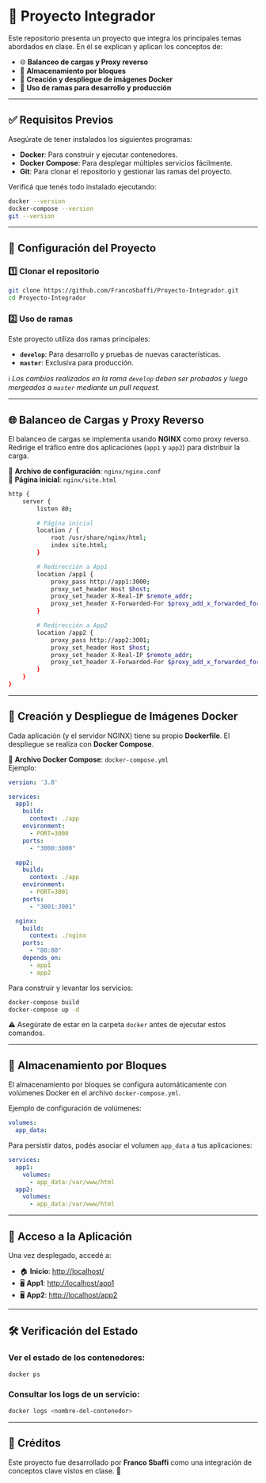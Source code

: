 
# 🚀 Proyecto Integrador

Este repositorio presenta un proyecto que integra los principales temas abordados en clase. En él se explican y aplican los conceptos de:

- 🌐 **Balanceo de cargas y Proxy reverso**  
- 💾 **Almacenamiento por bloques**  
- 🐳 **Creación y despliegue de imágenes Docker**  
- 🌱 **Uso de ramas para desarrollo y producción**  

---

## ✅ **Requisitos Previos**

Asegúrate de tener instalados los siguientes programas:

- **Docker**: Para construir y ejecutar contenedores.  
- **Docker Compose**: Para desplegar múltiples servicios fácilmente.  
- **Git**: Para clonar el repositorio y gestionar las ramas del proyecto.  

Verificá que tenés todo instalado ejecutando:

```bash
docker --version
docker-compose --version
git --version
```

---

## 🚀 **Configuración del Proyecto**

### 1️⃣ Clonar el repositorio
```bash
git clone https://github.com/FrancoSbaffi/Proyecto-Integrador.git
cd Proyecto-Integrador
```

### 2️⃣ Uso de ramas
Este proyecto utiliza dos ramas principales:

- **`develop`**: Para desarrollo y pruebas de nuevas características.  
- **`master`**: Exclusiva para producción.  

ℹ️ *Los cambios realizados en la rama `develop` deben ser probados y luego mergeados a `master` mediante un pull request.*

---

## 🌐 **Balanceo de Cargas y Proxy Reverso**

El balanceo de cargas se implementa usando **NGINX** como proxy reverso. Redirige el tráfico entre dos aplicaciones (`app1` y `app2`) para distribuir la carga. 

📁 **Archivo de configuración**: `nginx/nginx.conf`  
📁 **Página inicial**: `nginx/site.html`  

```bash
http {
    server {
        listen 80;

        # Página inicial
        location / {
            root /usr/share/nginx/html;
            index site.html;
        }

        # Redirección a App1
        location /app1 {
            proxy_pass http://app1:3000;
            proxy_set_header Host $host;
            proxy_set_header X-Real-IP $remote_addr;
            proxy_set_header X-Forwarded-For $proxy_add_x_forwarded_for;
        }

        # Redirección a App2
        location /app2 {
            proxy_pass http://app2:3001;
            proxy_set_header Host $host;
            proxy_set_header X-Real-IP $remote_addr;
            proxy_set_header X-Forwarded-For $proxy_add_x_forwarded_for;
        }
    }
}
```

---

## 🐳 **Creación y Despliegue de Imágenes Docker**

Cada aplicación (y el servidor NGINX) tiene su propio **Dockerfile**. El despliegue se realiza con **Docker Compose**.

📁 **Archivo Docker Compose**: `docker-compose.yml`  
Ejemplo:

```yaml
version: '3.8'

services:
  app1:
    build:
      context: ./app
    environment:
      - PORT=3000
    ports:
      - "3000:3000"

  app2:
    build:
      context: ./app
    environment:
      - PORT=3001
    ports:
      - "3001:3001"

  nginx:
    build:
      context: ./nginx
    ports:
      - "80:80"
    depends_on:
      - app1
      - app2
```

Para construir y levantar los servicios:

```bash
docker-compose build
docker-compose up -d
```

⚠️ Asegúrate de estar en la carpeta `docker` antes de ejecutar estos comandos.

---

## 💾 **Almacenamiento por Bloques**

El almacenamiento por bloques se configura automáticamente con volúmenes Docker en el archivo `docker-compose.yml`.

Ejemplo de configuración de volúmenes:

```yaml
volumes:
  app_data:
```

Para persistir datos, podés asociar el volumen `app_data` a tus aplicaciones:

```yaml
services:
  app1:
    volumes:
      - app_data:/var/www/html
  app2:
    volumes:
      - app_data:/var/www/html
```

---

## 📄 **Acceso a la Aplicación**

Una vez desplegado, accedé a:

- 🏠 **Inicio**: [http://localhost/](http://localhost/)  
- 🖥️ **App1**: [http://localhost/app1](http://localhost/app1)  
- 🖥️ **App2**: [http://localhost/app2](http://localhost/app2)  

---

## 🛠️ **Verificación del Estado**

### Ver el estado de los contenedores:
```bash
docker ps
```

### Consultar los logs de un servicio:
```bash
docker logs <nombre-del-contenedor>
```

---

## 🎉 **Créditos**

Este proyecto fue desarrollado por **Franco Sbaffi** como una integración de conceptos clave vistos en clase. 🚀

